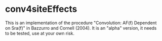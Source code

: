 # conv4siteEffects
This is an implementation of the procedure "Convolution: AF(f) Dependent on Sra(f)" in Bazzurro and Cornell (2004). It is an "alpha" version, it needs to be tested, use at your own risk.
